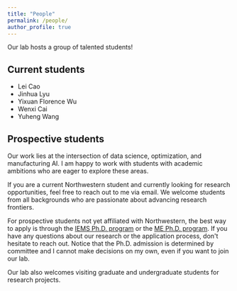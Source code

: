 ```yaml
---
title: "People"
permalink: /people/
author_profile: true
---
```


<style>
.mykeyword {
    color: #57342a;
    display: inline;
}
</style>

Our lab hosts a group of talented students!

## Current students

- Lei Cao
- Jinhua Lyu
- Yixuan Florence Wu
- Wenxi Cai
- Yuheng Wang


## Prospective students
Our work lies at the intersection of data science, optimization, and manufacturing AI. I am happy to work with students with academic ambitions who are eager to explore these areas.

If you are a current Northwestern student and currently looking for research opportunities, feel free to reach out to me via email. We welcome students from all backgrounds who are passionate about advancing research frontiers.

For prospective students not yet affiliated with Northwestern, the best way to apply is through the [IEMS Ph.D. program](https://www.mccormick.northwestern.edu/industrial/academics/phd/) or the [ME Ph.D. program](https://www.mccormick.northwestern.edu/mechanical/academics/graduate/prospective-phd/). If you have any questions about our research or the application process, don't hesitate to reach out. Notice that the Ph.D. admission is determined by committee and I cannot make decisions on my own, even if you want to join our lab.

Our lab also welcomes visiting graduate and undergraduate students for research projects.